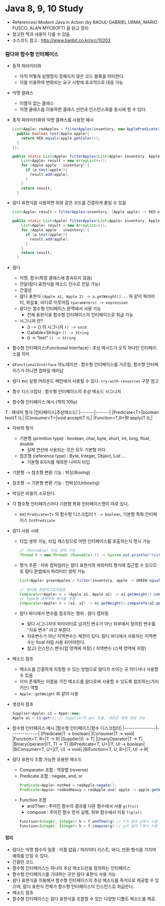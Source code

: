 # Java 8, 9, 10 Study
- References) Modern Java in Action (by RAOUL-GABRIEL URMA, MARIO FUSCO, ALAN MYCROFT) 을 읽고 정리
- 참고한 책과 내용이 다를 수 있음
- 소스코드 참고 : http://www.hanbit.co.kr/src/10202

### 람다와 함수형 인터페이스

- 동작 파라미터화
  - 아직 어떻게 실행할지 정해지지 않은 코드 블록을 의미한다.
  - 이를 이용하여 변화되는 요구 사항에 효과적으로 대응 가능

- 익명 클래스
  - 이름이 없는 클래스
  - 익명 클래스를 이용하면 클래스 선언과 인스턴스화를 동시에 할 수 있다.

- 동작 파라미터화와 익명 클래스를 사용한 예시
  ```java
  List<Apple> redApples = filterApples(inventory, new ApplePredicate() {
    public boolean test(Apple apple){
      return RED.equals(apple.getColor());
    }
  });

  public static List<Apple> filterApples(List<Apple> inventory, ApplePredicate p) {
      List<Apple> result = new ArrayList<>();
      for (Apple apple : inventory) {
        if (p.test(apple)){
          result.add(apple);
        }
      }
      return result;
    }
  ```
  
- 람다 표현식을 사용하면 위와 같은 코드를 간결하게 줄일 수 있음
  ```java
  List<Apple> result = filterApples(inventory, (Apple apple) -> RED.equals(apple.getColor()));

  public static List<Apple> filterApples(List<Apple> inventory, ApplePredicate p) {
      List<Apple> result = new ArrayList<>();
      for (Apple apple : inventory) {
        if (p.test(apple)){
          result.add(apple);
        }
      }
      return result;
    }
  ```

- 람다
  - 익명, 함수(특정 클래스에 종속되지 않음)
  - 전달(람다 표현식을 메소드 인수로 전달 가능)
  - 간결성
  - 람다 표현식 ```(Apple a1, Apple 2) -> a.getWeight()...``` 와 같이 파라미터, 화살표, 바디로 이루어짐 ```(parameters) -> expression```
  - 람다는 함수형 인터페이스 문맥에서 사용 가능
    - 전체 표현식을 함수형 인터페이스의 인터페이스로 취급 가능
  - 시그니처 란?
    - () -> {} 의 시그니처 ```() -> void```
    - Callable\<String\> ```() -> String```
    - () -> “test” ```() -> String```

- 함수형 인터페이스(Functional Interface) : 추상 메서드가 오직 하나인 인터페이스를 의미

- ```@FunctionalInterface``` 어노테이션 : 함수형 인터페이스를 가르킴, 함수형 인터페이스가 아니면 컴파일 에러남

- 람다 ex) 실행 어라운드 패턴에서 사용될 수 있다. ```try-with-resources``` 구문 참고

- 함수 디스크립터 : 함수형 인터페이스의 추상 메소드 시그니처

- 함수형 인터페이스 예시 (책의 105p)

T : 제네릭 형식
|인터페이스|추상메소드|
|-------|-------|
|Predicate\<T\>|boolean test(T t);|
|Consumer\<T\>|void accept(T t);|
|Function\<T,R\>|R apply(T t);|

- 자바의 형식
  - 기본형 (primitive type) : boolean, char, byte, short, int, long, float, double
    - 실제 연산에 사용되는 것은 모두 기본형 이다.
  - 참조형 (reference type) : Byte, Integer, Object, List ...
    - 기본형 8가지를 제외한 나머지 타입

- 기본형 -> 참조형 변환 기능 : 박싱(Boxing)
- 참조형 -> 기본형 변환 기능 : 언박싱(Unboxing)
- 박싱은 비용이 소모된다.

- 각 함수형 인터페이스마다 기본형 특화 인터페이스명이 따로 있다.
  - ex) ```Predicate<T>``` 의 함수형 디스크립터 ```T -> boolean```, 기본형 특화 인터페이스 ```IntPredicate```
 
- 람다 사용 시에
  - 타입 생략 가능, 타입 캐스팅으로 어떤 인터페이스를 호출하는지 명시 가능
    ```java
    // (Runnable) 타입 생략 가능
    Thread t = new Thread( (Runnable) () -> System.out.println("test") );
    ```

  - 형식 추론 : 자바 컴파일러는 람다 표현식의 파라미터 형식에 접근할 수 있으므로 람다 문법에서 파라미터 생략 가능
    ```java
    List<Apple> greenApples = filter(inventory, apple -> GREEN.equals(apple.getColor()));
 
    // 형식을 추론하고있지않음
    Comparator<Apple> c = (Apple a1, Apple a2) -> a1.getWeight().compareTo(a2.getWeight());
    // type을 생략하여 형식을 추론
    Comparator<Apple> c = (a1, a2) -> a1.getWeight().compareTo(a2.getWeight());
    ```
    
  - 람다 바디에서 변수를 참조하는 행위 : 람다 캡처링
    - 람다 시그니처의 파라미터로 넘겨진 변수가 아닌 외부에서 정의된 변수를 "자유 변수" 라고 부른다.
    - 자유변수가 아닌 지역변수는 제한이 있다. 람다 바디에서 사용자는 지역변수는 final 처럼 사용 되어야한다.
    - 참고) 인스턴스 변수(힙 영역에 저장) / 지역변수 (스택 영역에 저장)

- 메소드 참조
  - 메소드를 간결하게 지칭할 수 있는 방법으로 람다가 쓰이는 곳 어디서나 사용할 수 있음
  - 이미 존재하는 이름을 가진 메소드를 람다로써 사용할 수 있도록 참조하는(가리키는) 역할
  - ```Apple::getWeight``` 와 같이 사용
  
- 생성자 참조
  ```java
  Supplier<Apple> c1 = Appe::new;
  Apple a1 = c1.get(); // Supplier의 get 호출, 새로운 객체 생성 가능
  ```

- 함수형 인터페이스 예시
  |함수형 인터페이스|함수 디스크립터|
  |----------------|--------------|
  |Predicate<T>|T -> boolean|
  |Consumer<T>|T -> void|
  |Function<T, R>|T -> R|
  |Supplier<T>|() -> T|
  |UnaryOperator<T>|T -> T|
  |BinaryOperator<T>|(T, T) -> T|
  |BiPredicate<T, U>|(T, U) -> boolean|
  |BiConsumer<T, U>|(T, U) -> void|
  |BiFunction<T, U, R>|(T, U) -> R|

- 람다 표현식 조합 가능한 유용한 메소드
  - Comparator 조합 : 역정렬 (reverse)
  - Predicate 조합 : negate, and, or
    ```java
    Predicate<Apple> notRed = redApple.negate();
    Predicate<Apple> redAndHeavy = redApple.and( apple -> apple.getWeight > 150 );
    ```
  - Function 조합
    - andThen : 주어진 함수의 결과를 다른 함수에서 사용 ```g(f(x))```
    - compose : 주어진 함수 먼저 실행, 외부 함수에서 이용 ```f(g(x))```
     ```java
     Function<Integer, Integer> h = f.andThen(g) // f의 결과 g에서 사용
     Function<Integer, Integer> h = f.compose(g) // g의 결과 f에서 사용
     ```
#### 정리
  - 람다는 익명 함수의 일종 : 이름 없음 / 파라미터 리스트, 바디, 반환 형식을 가지며 예외를 던질 수 있다.
  - 간결한 코드
  - 함수형 인터페이스는 하나의 추상 메소드만을 정의하는 인터페이스
  - 함수형 인터페이스를 기대하는 곳만 람다 표현식 사용 가능
  - 람다 표현식을 이용해서 함수형 인터페이스의 추상 메소드를 즉석으로 제공할 수 있으며, 람다 표현식 전체가 함수형 인터페이스의 인스턴스로 취급한다.
  - 메소드 참조
  - 함수형 인터페이스는 람다 표현식을 조합할 수 있는 다양한 디폴트 메소드를 제공.
